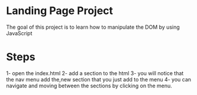 # Landing Page Project

The goal of this project is to learn how to manipulate the DOM by using JavaScript

# Steps 

1- open the index.html 
2- add a section to the html 
3- you will notice that the nav menu add the,new section that you just add to the menu
4- you can navigate and moving between the sections by clicking on the menu.
